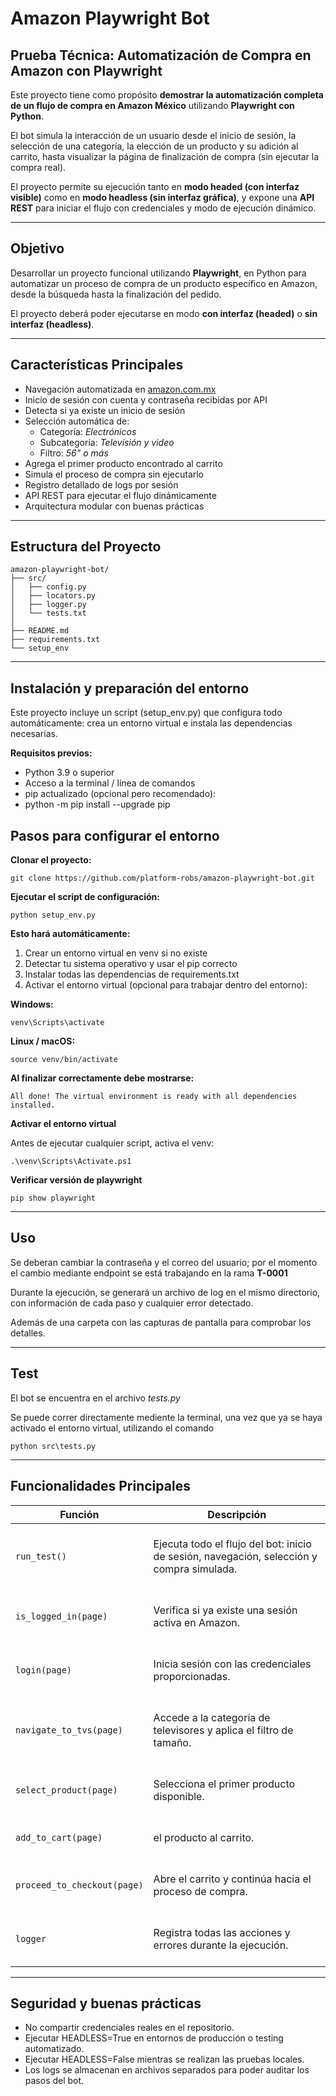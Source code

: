 # Amazon Playwright Bot

## Prueba Técnica: Automatización de Compra en Amazon con Playwright

Este proyecto tiene como propósito **demostrar la automatización completa de un flujo de compra en Amazon México** utilizando **Playwright con Python**.

El bot simula la interacción de un usuario desde el inicio de sesión, la selección de una categoría, la elección de un producto y su adición al carrito, hasta visualizar la página de finalización de compra (sin ejecutar la compra real).

El proyecto permite su ejecución tanto en **modo headed (con interfaz visible)** como en **modo headless (sin interfaz gráfica)**, y expone una **API REST** para iniciar el flujo con credenciales y modo de ejecución dinámico.

---

## Objetivo

Desarrollar un proyecto funcional utilizando **Playwright**, en Python para automatizar un
proceso de compra de un producto específico en Amazon, desde la búsqueda hasta la
finalización del pedido. 

El proyecto deberá poder ejecutarse en modo **con interfaz (headed)** o **sin interfaz (headless)**.

---

## Características Principales

- Navegación automatizada en [amazon.com.mx](https://www.amazon.com.mx)
- Inicio de sesión con cuenta y contraseña recibidas por API
- Detecta si ya existe un inicio de sesión
- Selección automática de:
  - Categoría: *Electrónicos*
  - Subcategoría: *Televisión y video*
  - Filtro: *56" o más*
- Agrega el primer producto encontrado al carrito
- Simula el proceso de compra sin ejecutarlo
- Registro detallado de logs por sesión
- API REST para ejecutar el flujo dinámicamente
- Arquitectura modular con buenas prácticas

---

## Estructura del Proyecto

```
amazon-playwright-bot/
├── src/
│   ├── config.py
│   ├── locators.py
│   ├── logger.py
│   └── tests.txt
│
├── README.md
├── requirements.txt
└── setup_env
```

---
## Instalación y preparación del entorno

Este proyecto incluye un script (setup_env.py) que configura todo automáticamente: crea un entorno virtual e instala las dependencias necesarias.

**Requisitos previos:**

* Python 3.9 o superior
* Acceso a la terminal / línea de comandos
* pip actualizado (opcional pero recomendado):
* python -m pip install --upgrade pip

## Pasos para configurar el entorno

**Clonar el proyecto:**

`git clone https://github.com/platform-robs/amazon-playwright-bot.git`

**Ejecutar el script de configuración:**

`python setup_env.py`

**Esto hará automáticamente:**

1. Crear un entorno virtual en venv si no existe
2. Detectar tu sistema operativo y usar el pip correcto
3. Instalar todas las dependencias de requirements.txt
4. Activar el entorno virtual (opcional para trabajar dentro del entorno):

**Windows:**

`venv\Scripts\activate`

**Linux / macOS:**

`source venv/bin/activate`

**Al finalizar correctamente debe mostrarse:**

`All done! The virtual environment is ready with all dependencies installed.`

**Activar el entorno virtual**

Antes de ejecutar cualquier script, activa el venv:

`.\venv\Scripts\Activate.ps1`

**Verificar versión de playwright**

`pip show playwright`

---

## Uso

Se deberan cambiar la contraseña y el correo del usuario; 
por el momento el cambio mediante endpoint se está trabajando en la rama **T-0001**

Durante la ejecución, se generará un archivo de log en el mismo directorio, con información de cada paso y cualquier error detectado.

Además de una carpeta con las capturas de pantalla para comprobar los detalles.

---

## Test

El bot se encuentra en el archivo *tests.py* 

Se puede correr directamente mediente la terminal, una vez que ya se haya activado el entorno virtual, utilizando el comando 

`python src\tests.py`

---

## Funcionalidades Principales

| Función | Descripción |
|----------|--------------|
| `run_test()` | <br>Ejecuta todo el flujo del bot: inicio de sesión, navegación, selección y compra simulada. <br><br>|
| `is_logged_in(page)` | <br>Verifica si ya existe una sesión activa en Amazon.<br><br> |
| `login(page)` | <br>Inicia sesión con las credenciales proporcionadas. <br><br>|
| `navigate_to_tvs(page)` | <br>Accede a la categoría de televisores y aplica el filtro de tamaño. <br><br>|
| `select_product(page)` | <br>Selecciona el primer producto disponible. <br><br>|
| `add_to_cart(page)` | <br> el producto al carrito. <br><br>|
| `proceed_to_checkout(page)` | <br>Abre el carrito y continúa hacia el proceso de compra. <br><br>|
| `logger` | <br>Registra todas las acciones y errores durante la ejecución. <br><br>|


---

## Seguridad y buenas prácticas

* No compartir credenciales reales en el repositorio.
* Ejecutar HEADLESS=True en entornos de producción o testing automatizado.
* Ejecutar HEADLESS=False mientras se realizan las pruebas locales.
* Los logs se almacenan en archivos separados para poder auditar los pasos del bot.


